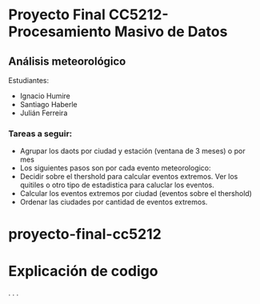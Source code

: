# Proyecto Final CC5212-Procesamiento Masivo de Datos
## Análisis meteorológico

Estudiantes:
- Ignacio Humire
- Santiago Haberle
- Julián Ferreira

### Tareas a seguir:
* Agrupar los daots por ciudad y estación (ventana de 3 meses) o por mes
* Los siguientes pasos son por cada evento meteorologico:
* Decidir sobre el thershold para calcular eventos extremos. Ver los quitiles o otro tipo de estadistica para caluclar los eventos.
* Calcular los eventos extremos por ciudad (eventos sobre el thershold)
* Ordenar las ciudades por cantidad de eventos extremos.
# proyecto-final-cc5212

# Explicación de codigo
. . . 
